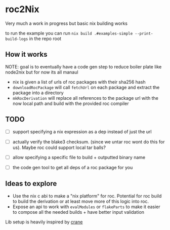 # roc2Nix

Very much a work in progress but basic nix building works

to run the example you can run `nix build .#examples-simple --print-build-logs` in the repo root


## How it works

NOTE: goal is to eventually have a code gen step to reduce boiler plate like node2nix but for now its all manaul

- nix is given a list of urls of roc packages with their sha256 hash
- `downloadRocPackage` will call `fetchUrl` on each package and extract the package into a directory
- `mkRocDerivation` will replace all references to the package url with the now local path and build with the provided roc compiler



## TODO

- [ ] support specifying a nix expression as a dep instead of just the url
- [ ] actually verify the blake3 checksum. (since we untar roc wont do this for us). Maybe roc could support local tar balls?
- [ ] allow specifying a specific file to build + outputted binary name
- [ ] the code gen tool to get all deps of a roc package for you


## Ideas to explore

- Use the nix c abi to make a "nix platform" for roc. Potential for roc build to build the derivation or at least move more of this logic into roc.
- Expose an api to work with `evalModules` or `flakeParts` to make it easier to compose all the needed builds + have better input validation

Lib setup is heavily inspired by [crane](https://github.com/ipetkov/crane)